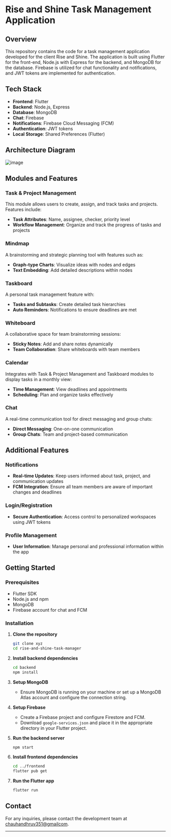 # Rise and Shine Task Management Application

## Overview

This repository contains the code for a task management application developed for the client Rise and Shine. The application is built using Flutter for the front-end, Node.js with Express for the backend, and MongoDB for the database. Firebase is utilized for chat functionality and notifications, and JWT tokens are implemented for authentication.

## Tech Stack

- **Frontend**: Flutter
- **Backend**: Node.js, Express
- **Database**: MongoDB
- **Chat**: Firebase
- **Notifications**: Firebase Cloud Messaging (FCM)
- **Authentication**: JWT tokens
- **Local Storage**: Shared Preferences (Flutter)

## Architecture Diagram
![image](https://github.com/dhruv2x/TaskHive/assets/84621641/2cc6e467-abf1-4eb7-9932-824435575d9c)


## Modules and Features

### Task & Project Management
This module allows users to create, assign, and track tasks and projects. Features include:
- **Task Attributes**: Name, assignee, checker, priority level
- **Workflow Management**: Organize and track the progress of tasks and projects

### Mindmap
A brainstorming and strategic planning tool with features such as:
- **Graph-type Charts**: Visualize ideas with nodes and edges
- **Text Embedding**: Add detailed descriptions within nodes

### Taskboard
A personal task management feature with:
- **Tasks and Subtasks**: Create detailed task hierarchies
- **Auto Reminders**: Notifications to ensure deadlines are met

### Whiteboard
A collaborative space for team brainstorming sessions:
- **Sticky Notes**: Add and share notes dynamically
- **Team Collaboration**: Share whiteboards with team members

### Calendar
Integrates with Task & Project Management and Taskboard modules to display tasks in a monthly view:
- **Time Management**: View deadlines and appointments
- **Scheduling**: Plan and organize tasks effectively

### Chat
A real-time communication tool for direct messaging and group chats:
- **Direct Messaging**: One-on-one communication
- **Group Chats**: Team and project-based communication

## Additional Features

### Notifications
- **Real-time Updates**: Keep users informed about task, project, and communication updates
- **FCM Integration**: Ensure all team members are aware of important changes and deadlines

### Login/Registration
- **Secure Authentication**: Access control to personalized workspaces using JWT tokens

### Profile Management
- **User Information**: Manage personal and professional information within the app

## Getting Started

### Prerequisites
- Flutter SDK
- Node.js and npm
- MongoDB
- Firebase account for chat and FCM

### Installation

1. **Clone the repository**
   ```bash
   git clone xyz
   cd rise-and-shine-task-manager
   ```

2. **Install backend dependencies**
   ```bash
   cd backend
   npm install
   ```

3. **Setup MongoDB**
   - Ensure MongoDB is running on your machine or set up a MongoDB Atlas account and configure the connection string.

4. **Setup Firebase**
   - Create a Firebase project and configure Firestore and FCM.
   - Download `google-services.json` and place it in the appropriate directory in your Flutter project.

5. **Run the backend server**
   ```bash
   npm start
   ```

6. **Install frontend dependencies**
   ```bash
   cd ../frontend
   flutter pub get
   ```

7. **Run the Flutter app**
   ```bash
   flutter run
   ```

## Contact

For any inquiries, please contact the development team at [chauhandhruv351@gmailcom](mailto:chauhandhruv351@gmail.com).

---

